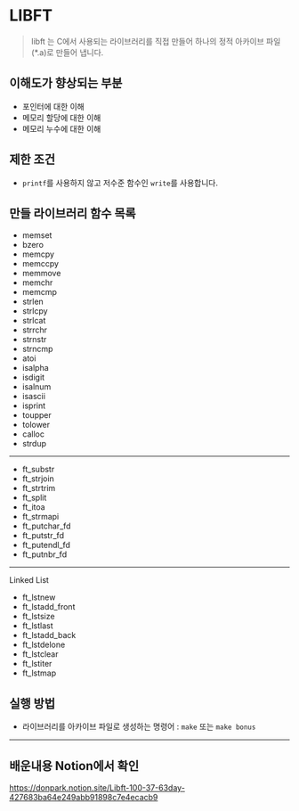 # LIBFT

> libft 는 C에서 사용되는 라이브러리를 직접 만들어 하나의 정적 아카이브 파일 (*.a)로 만들어 냅니다.

## 이해도가 향상되는 부분
- 포인터에 대한 이해
- 메모리 할당에 대한 이해
- 메모리 누수에 대한 이해

## 제한 조건
- `printf`를 사용하지 않고 저수준 함수인 `write`를 사용합니다.

## 만들 라이브러리 함수 목록
- memset
- bzero
- memcpy
- memccpy
- memmove
- memchr
- memcmp
- strlen
- strlcpy
- strlcat
- strrchr
- strnstr
- strncmp
- atoi
- isalpha
- isdigit
- isalnum
- isascii
- isprint
- toupper
- tolower
- calloc
- strdup  
---
- ft_substr
- ft_strjoin
- ft_strtrim
- ft_split
- ft_itoa
- ft_strmapi
- ft_putchar_fd
- ft_putstr_fd
- ft_putendl_fd
- ft_putnbr_fd
---
Linked List 
- ft_lstnew
- ft_lstadd_front
- ft_lstsize
- ft_lstlast
- ft_lstadd_back
- ft_lstdelone
- ft_lstclear
- ft_lstiter
- ft_lstmap

## 실행 방법
-  라이브러리를 아카이브 파일로 생성하는 명령어 : `make` 또는 `make bonus`

---
## 배운내용 Notion에서 확인
https://donpark.notion.site/Libft-100-37-63day-427683ba64e249abb91898c7e4ecacb9